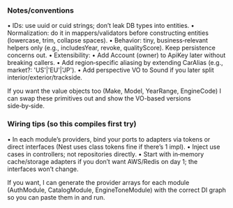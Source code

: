 ### Notes/conventions

• IDs: use uuid or cuid strings; don’t leak DB types into entities.
• Normalization: do it in mappers/validators before constructing entities (lowercase, trim, collapse spaces).
• Behavior: tiny, business‑relevant helpers only (e.g., includesYear, revoke, qualityScore). Keep persistence concerns out.
• Extensibility:
• Add Account (owner) to ApiKey later without breaking callers.
• Add region‑specific aliasing by extending CarAlias (e.g., market?: 'US'|'EU'|'JP').
• Add perspective VO to Sound if you later split interior/exterior/trackside.

If you want the value objects too (Make, Model, YearRange, EngineCode) I can swap these primitives out and show the VO-based versions side‑by‑side.

### Wiring tips (so this compiles first try)

• In each module’s providers, bind your ports to adapters via tokens or direct interfaces (Nest uses class tokens fine if there’s 1 impl).
• Inject use cases in controllers; not repositories directly.
• Start with in‑memory cache/storage adapters if you don’t want AWS/Redis on day 1; the interfaces won’t change.

If you want, I can generate the provider arrays for each module (AuthModule, CatalogModule, EngineToneModule) with the correct DI graph so you can paste them in and run.
